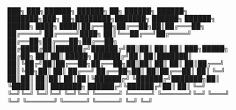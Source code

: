 ### 
███╗   ███╗██████╗ ██████╗ ██╗ ██████╗      ██████╗ ███████╗███╗   ██╗████████╗███████╗    ██████╗  ██████╗  █████╗ 
████╗ ████║██╔══██╗██╔══██╗██║██╔═══██╗    ██╔════╝ ██╔════╝████╗  ██║╚══██╔══╝██╔════╝    ██╔══██╗██╔═══██╗██╔══██╗
██╔████╔██║██████╔╝██████╔╝██║██║   ██║    ██║  ███╗█████╗  ██╔██╗ ██║   ██║   █████╗      ██████╔╝██║   ██║███████║
██║╚██╔╝██║██╔══██╗██╔══██╗██║██║   ██║    ██║   ██║██╔══╝  ██║╚██╗██║   ██║   ██╔══╝      ██╔══██╗██║   ██║██╔══██║
██║ ╚═╝ ██║██║  ██║██║  ██║██║╚██████╔╝    ╚██████╔╝███████╗██║ ╚████║   ██║   ███████╗    ██████╔╝╚██████╔╝██║  ██║
╚═╝     ╚═╝╚═╝  ╚═╝╚═╝  ╚═╝╚═╝ ╚═════╝      ╚═════╝ ╚══════╝╚═╝  ╚═══╝   ╚═╝   ╚══════╝    ╚═════╝  ╚═════╝ ╚═╝  ╚═╝
                                                                                                                   

<!--
**rafaeuferreira/rafaeuferreira** is a ✨ _special_ ✨ repository because its `README.md` (this file) appears on your GitHub profile.

Here are some ideas to get you started:

- 🔭 I’m currently working on ...
- 🌱 I’m currently learning ...
- 👯 I’m looking to collaborate on ...
- 🤔 I’m looking for help with ...
- 💬 Ask me about ...
- 📫 How to reach me: ...
- 😄 Pronouns: ...
- ⚡ Fun fact: ...
-->
